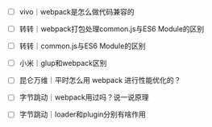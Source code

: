 - [ ] vivo｜webpack是怎么做代码兼容的
- [ ] 转转｜webpack打包处理common.js与ES6 Module的区别
- [ ] 转转｜common.js与ES6 Module的区别
- [ ] 小米｜glup和webpack区别
- [ ] 昆仑万维｜平时怎么用 webpack 进行性能优化的？
- [ ] 字节跳动｜webpack用过吗？说一说原理
- [ ] 字节跳动｜loader和plugin分别有啥作用

